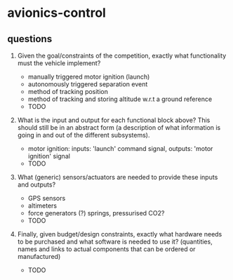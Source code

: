 # avionics-control
## questions
1. Given the goal/constraints of the competition, exactly what functionality must the vehicle implement?

   - manually triggered motor ignition (launch)
   - autonomously triggered separation event 
   - method of tracking position
   - method of tracking and storing altitude w.r.t a ground reference
   - TODO

2. What is the input and output for each functional block above? This should still be in an abstract form (a description
   of what information is going in and out of the different subsystems).
   - motor ignition: inputs: 'launch' command signal, outputs: 'motor ignition' signal
   - TODO

3. What (generic) sensors/actuators are needed to provide these inputs and outputs?
   - GPS sensors
   - altimeters
   - force generators (?) springs, pressurised CO2?
   - TODO

4. Finally, given budget/design constraints, exactly what hardware needs to be purchased and what software is needed to
   use it? (quantities, names and links to actual components that can be ordered or manufactured)
   - TODO


